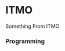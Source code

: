 # ITMO
Something From ITMO <br/>
### Programming</a> <a href="https://github.com/dragoneknp/ITMO/tree/main/Programming%201sem"> <br/>
